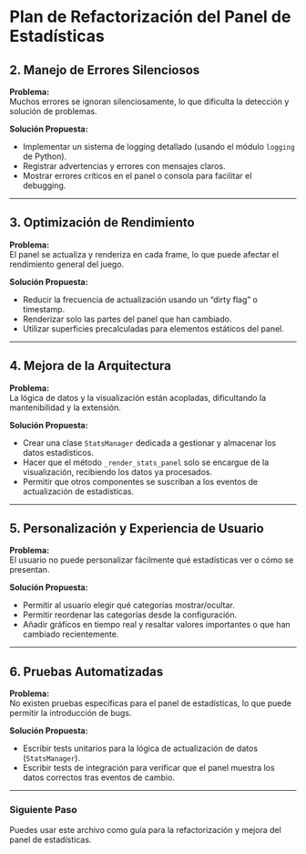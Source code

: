 # Plan de Refactorización del Panel de Estadísticas

## 2. Manejo de Errores Silenciosos
**Problema:**  
Muchos errores se ignoran silenciosamente, lo que dificulta la detección y solución de problemas.

**Solución Propuesta:**  
- Implementar un sistema de logging detallado (usando el módulo `logging` de Python).
- Registrar advertencias y errores con mensajes claros.
- Mostrar errores críticos en el panel o consola para facilitar el debugging.

---

## 3. Optimización de Rendimiento
**Problema:**  
El panel se actualiza y renderiza en cada frame, lo que puede afectar el rendimiento general del juego.

**Solución Propuesta:**  
- Reducir la frecuencia de actualización usando un “dirty flag” o timestamp.
- Renderizar solo las partes del panel que han cambiado.
- Utilizar superficies precalculadas para elementos estáticos del panel.

---

## 4. Mejora de la Arquitectura
**Problema:**  
La lógica de datos y la visualización están acopladas, dificultando la mantenibilidad y la extensión.

**Solución Propuesta:**  
- Crear una clase `StatsManager` dedicada a gestionar y almacenar los datos estadísticos.
- Hacer que el método `_render_stats_panel` solo se encargue de la visualización, recibiendo los datos ya procesados.
- Permitir que otros componentes se suscriban a los eventos de actualización de estadísticas.

---

## 5. Personalización y Experiencia de Usuario
**Problema:**  
El usuario no puede personalizar fácilmente qué estadísticas ver o cómo se presentan.

**Solución Propuesta:**  
- Permitir al usuario elegir qué categorías mostrar/ocultar.
- Permitir reordenar las categorías desde la configuración.
- Añadir gráficos en tiempo real y resaltar valores importantes o que han cambiado recientemente.

---

## 6. Pruebas Automatizadas
**Problema:**  
No existen pruebas específicas para el panel de estadísticas, lo que puede permitir la introducción de bugs.

**Solución Propuesta:**  
- Escribir tests unitarios para la lógica de actualización de datos (`StatsManager`).
- Escribir tests de integración para verificar que el panel muestra los datos correctos tras eventos de cambio.

---

### Siguiente Paso

Puedes usar este archivo como guía para la refactorización y mejora del panel de estadísticas.
